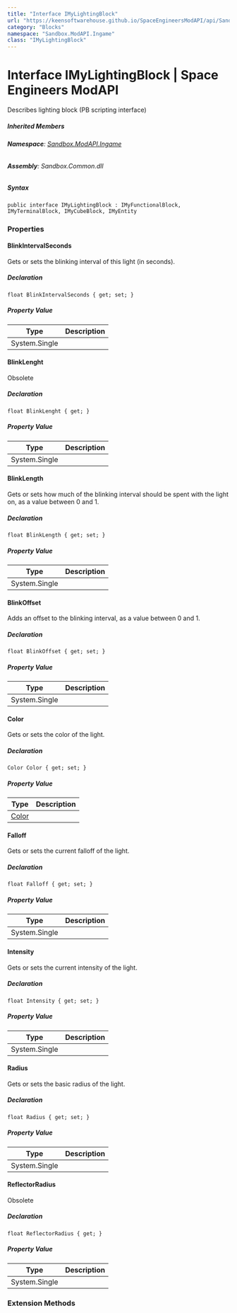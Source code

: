 ```yaml
---
title: "Interface IMyLightingBlock"
url: "https://keensoftwarehouse.github.io/SpaceEngineersModAPI/api/Sandbox.ModAPI.Ingame.IMyLightingBlock.html"
category: "Blocks"
namespace: "Sandbox.ModAPI.Ingame"
class: "IMyLightingBlock"
---
```


# Interface IMyLightingBlock | Space Engineers ModAPI

Describes lighting block (PB scripting interface)

##### Inherited Members

###### **Namespace**: [Sandbox.ModAPI.Ingame](https://keensoftwarehouse.github.io/SpaceEngineersModAPI/api/Sandbox.ModAPI.Ingame.html)

###### **Assembly**: Sandbox.Common.dll

##### Syntax

```
public interface IMyLightingBlock : IMyFunctionalBlock, IMyTerminalBlock, IMyCubeBlock, IMyEntity
```

### Properties

#### BlinkIntervalSeconds

Gets or sets the blinking interval of this light (in seconds).

##### Declaration

```
float BlinkIntervalSeconds { get; set; }
```

##### Property Value

| Type | Description |
| --- | --- |
| System.Single |     |

#### BlinkLenght

Obsolete

##### Declaration

```
float BlinkLenght { get; }
```

##### Property Value

| Type | Description |
| --- | --- |
| System.Single |     |

#### BlinkLength

Gets or sets how much of the blinking interval should be spent with the light on, as a value between 0 and 1.

##### Declaration

```
float BlinkLength { get; set; }
```

##### Property Value

| Type | Description |
| --- | --- |
| System.Single |     |

#### BlinkOffset

Adds an offset to the blinking interval, as a value between 0 and 1.

##### Declaration

```
float BlinkOffset { get; set; }
```

##### Property Value

| Type | Description |
| --- | --- |
| System.Single |     |

#### Color

Gets or sets the color of the light.

##### Declaration

```
Color Color { get; set; }
```

##### Property Value

| Type | Description |
| --- | --- |
| [Color](https://keensoftwarehouse.github.io/SpaceEngineersModAPI/api/VRageMath.Color.html) |     |

#### Falloff

Gets or sets the current falloff of the light.

##### Declaration

```
float Falloff { get; set; }
```

##### Property Value

| Type | Description |
| --- | --- |
| System.Single |     |

#### Intensity

Gets or sets the current intensity of the light.

##### Declaration

```
float Intensity { get; set; }
```

##### Property Value

| Type | Description |
| --- | --- |
| System.Single |     |

#### Radius

Gets or sets the basic radius of the light.

##### Declaration

```
float Radius { get; set; }
```

##### Property Value

| Type | Description |
| --- | --- |
| System.Single |     |

#### ReflectorRadius

Obsolete

##### Declaration

```
float ReflectorRadius { get; }
```

##### Property Value

| Type | Description |
| --- | --- |
| System.Single |     |

### Extension Methods
